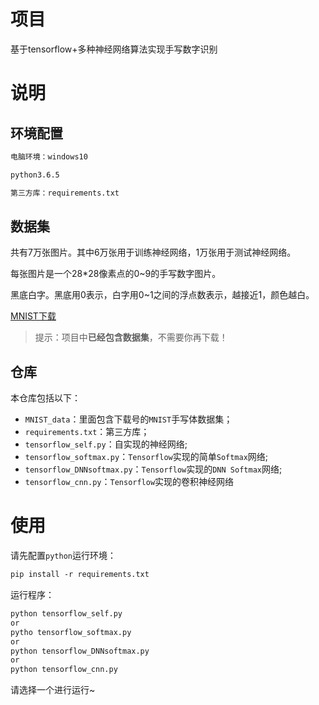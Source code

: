 # 项目

基于tensorflow+多种神经网络算法实现手写数字识别

# 说明

## 环境配置

```html
电脑环境：windows10

python3.6.5

第三方库：requirements.txt
```

## 数据集

共有7万张图片。其中6万张用于训练神经网络，1万张用于测试神经网络。

每张图片是一个28\*28像素点的0~9的手写数字图片。

黑底白字。黑底用0表示，白字用0~1之间的浮点数表示，越接近1，颜色越白。

[MNIST下载](http://yann.lecun.com/exdb/mnist/)

> 提示：项目中**已经包含数据集**，不需要你再下载！

## 仓库

本仓库包括以下：

- `MNIST_data`：里面包含下载号的`MNIST`手写体数据集；
- `requirements.txt`：第三方库；
- `tensorflow_self.py`：自实现的神经网络;
- `tensorflow_softmax.py`：`Tensorflow`实现的简单`Softmax`网络;
- `tensorflow_DNNsoftmax.py`：`Tensorflow`实现的`DNN Softmax`网络;
- `tensorflow_cnn.py`：`Tensorflow`实现的卷积神经网络

# 使用

请先配置`python`运行环境：
```html
pip install -r requirements.txt
```

运行程序：
```html
python tensorflow_self.py
or
pytho tensorflow_softmax.py
or
python tensorflow_DNNsoftmax.py
or
python tensorflow_cnn.py
```
请选择一个进行运行~







